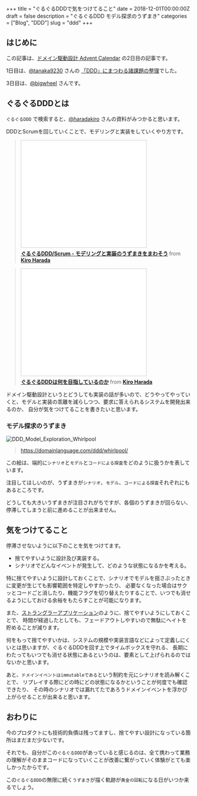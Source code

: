 +++
title = "ぐるぐるDDDで気をつけてること"
date = 2018-12-01T00:00:00Z
draft = false
description = "ぐるぐるDDD モデル探求のうずまき"
categories = ["Blog", "DDD"]
slug = "ddd"
+++

## はじめに

この記事は、[ドメイン駆動設計 Advent Calendar](https://qiita.com/tanaka9230/items/05850cda0d867f1b50e9) の2日目の記事です。

1日目は、[@tanaka9230](https://qiita.com/tanaka9230) さんの [「DDD」にまつわる諸課題の整理](https://qiita.com/tanaka9230/items/05850cda0d867f1b50e9)でした。

3日目は、[@bigwheel](https://qiita.com/bigwheel) さんです。

## ぐるぐるDDDとは

`ぐるぐるDDD` で検索すると、[@haradakiro](https://twitter.com/haradakiro) さんの資料がみつかると思います。

DDDとScrumを回していくことで、モデリングと実装をしていくやり方です。

> <iframe src="//www.slideshare.net/slideshow/embed_code/key/6Vd6V841eIPzi" width="340" height="290" frameborder="0" marginwidth="0" marginheight="0" scrolling="no" style="border:1px solid #CCC; border-width:1px; margin-bottom:5px; max-width: 100%;" allowfullscreen> </iframe> <div style="margin-bottom:5px"> <strong> <a href="//www.slideshare.net/kiroh/scrum-andddd-tdc2013distss" title="ぐるぐるDDD/Scrum - モデリングと実装のうずまきをまわそう" target="_blank">ぐるぐるDDD/Scrum - モデリングと実装のうずまきをまわそう</a> </strong> from <strong><a href="//www.slideshare.net/kiroh" target="_blank">Kiro Harada</a></strong> </div>

> <iframe src="//www.slideshare.net/slideshow/embed_code/key/z8cN8K0nUD4lzS" width="340" height="290" frameborder="0" marginwidth="0" marginheight="0" scrolling="no" style="border:1px solid #CCC; border-width:1px; margin-bottom:5px; max-width: 100%;" allowfullscreen> </iframe> <div style="margin-bottom:5px"> <strong> <a href="//www.slideshare.net/kiroh/ddd-57993554" title="ぐるぐるDDDは何を目指しているのか" target="_blank">ぐるぐるDDDは何を目指しているのか</a> </strong> from <strong><a href="//www.slideshare.net/kiroh" target="_blank">Kiro Harada</a></strong> </div>

ドメイン駆動設計というとどうしても実装の話が多いので、どうやってやっていくと、モデルと実装の乖離を減らしつつ、要求に答えられるシステムを開発出来るのか、
自分が気をつけてることを書きたいと思います。

### モデル探求のうずまき

![DDD_Model_Exploration_Whirlpool](http://domainlanguage.com/wp-content/uploads/2016/04/DDD_Model_Exploration_Whirlpool.png)

> https://domainlanguage.com/ddd/whirlpool/

この絵は、端的に`シナリオ`と`モデル`と`コードによる探査`をどのように扱うかを表しています。

注目してほしいのが、うずまきが`シナリオ`、`モデル`、`コードによる探査`それぞれにもあるところです。

どうしても大きいうずまきが注目されがちですが、各個のうずまきが回らない、停滞してしまうと前に進めることが出来ません。

## 気をつけてること

停滞させないように以下のことを気をつけてます。

* 捨てやすいように設計及び実装する。
* シナリオでどんなイベントが発生して、どのような状態になるかを考える。

特に捨てやすいように設計しておくことで、シナリオでモデルを揺さぶったときに変更が生じても影響範囲を特定しやすかったり、
必要なくなった場合はサクッとコードごと消したり、機能フラグを切り替えたりすることで、いつでも消せるようにしておける余裕をもたらすことが可能になります。

また、[ストラングラーアプリケーション](http://bliki-ja.github.io/StranglerApplication/)のように、捨てやすいようにしておくことで、
時間が経過したとしても、フェードアウトしやすいので無駄にヘイトを貯めることが減ります。

何をもって捨てやすいかは、システムの規模や実装言語などによって定義しにくいとは思いますが、ぐるぐるDDDを回す上でタイムボックスを守れる、
長期にわたってもいつでも消せる状態にあるというのは、要素として上げられるのではないかと思います。

あと、`ドメインイベントはimmutableである`という制約を元にシナリオを読み解くことで、
リプレイする際にどの時にどの状態になるかということが何度でも確認できたり、
その時のシナリオでは漏れてたであろうドメインイベントを浮かび上がらせることが出来ると思います。

## おわりに

今のプロダクトにも技術的負債は残ってますし、捨てやすい設計になっている箇所はまだまだ少ないです。

それでも、自分がこの`ぐるぐるDDD`があっていると感じるのは、全て携わって業務の理解がそのままコードになっていくことが改善に繋がっていく体験がとても楽しかったからです。

この`ぐるぐるDDD`の無限に続く`うずまき`が描く軌跡が`黄金の回転`になる日がいつか来るでしょう。
